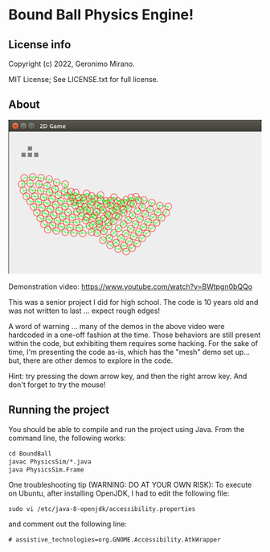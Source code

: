 # Bound Ball Physics Engine!


## License info

Copyright (c) 2022, Geronimo Mirano.

MIT License; See LICENSE.txt for full license.


## About

![alt text](./screenshot0.png)

Demonstration video: https://www.youtube.com/watch?v=BWtpgn0bQQo

This was a senior project I did for high school. The code is 10 years old and was not written to last ... expect rough edges!

A word of warning ... many of the demos in the above video were hardcoded in a one-off fashion at the time. Those behaviors
are still present within the code, but exhibiting them requires some hacking. For the sake of time, I'm presenting the code
as-is, which has the "mesh" demo set up... but, there are other demos to explore in the code.

Hint: try pressing the down arrow key, and then the right arrow key. And don't forget to try the mouse!


## Running the project

You should be able to compile and run the project using Java. From the command line, the following works:

    cd BoundBall
    javac PhysicsSim/*.java
    java PhysicsSim.Frame

One troubleshooting tip (WARNING: DO AT YOUR OWN RISK): To execute on Ubuntu, after installing OpenJDK, I had to edit the following file:

    sudo vi /etc/java-8-openjdk/accessibility.properties

and comment out the following line:

    # assistive_technologies=org.GNOME.Accessibility.AtkWrapper

